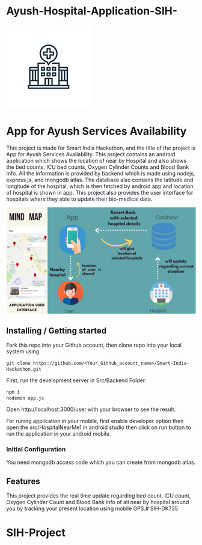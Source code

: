 ﻿# Ayush-Hospital-Application-SIH-

![Logo of the project](https://github.com/Abhinav200207/SIH-Project/blob/main/Utils/splashscreen.png)

# App for Ayush Services Availability

This project is made for Smart India Hackathon, and the title of the project
is App for Ayush Services Availability. This project contains an android application
which shows the location of near by Hospital and also shows the bed counts, ICU
bed counts, Oxygen Cylinder Counts and Blood Bank Info. All the information is
provided by backend which is made using nodejs, express js, and mongodb atlas.
The database also contains the latitude and longitude of the hospital, which is
then fetched by android app and location of hospital is shown in app.
This project also provides the user interface for hospitals where they able to 
update their bio-medical data.

![Logo of the project](https://github.com/Abhinav200207/SIH-Project/blob/main/Utils/MindMap.png)


## Installing / Getting started

Fork this repo into your Github account, then clone repo into your local system using


```shell
git clone https://github.com/<Your_Github_account_name>/Smart-India-Hackathon.git
```

First, run the development server in Src/Backend Folder:

```shell
npm i
nodemon app.js
```

Open http://localhost:3000/user with your browser to see the result.

For runing application in your mobile, first enable developer option
then open the src/HospitalNearMe1 in android studio then click on run 
button to run the application in your android mobile.

### Initial Configuration

You need mongodb access code which you can create from mongodb atlas.

## Features

This project provides the real time update regarding bed count, ICU count,
Oxygen Cylinder Count and Blood Bank info of all near by hospital around you
by tracking your present location using mobile GPS.# SIH-DK735
# SIH-Project
